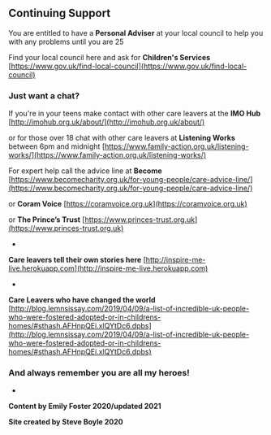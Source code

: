 
## Continuing Support

You are entitled to have a **Personal Adviser** at your local council to help you with any problems until you are 25

Find your local council here and ask for **Children's Services**
[https://www.gov.uk/find-local-council](https://www.gov.uk/find-local-council)


### Just want a chat?

If you're in your teens make contact with other care leavers at the **IMO Hub**
[http://imohub.org.uk/about/](http://imohub.org.uk/about/)

or for those over 18 chat with other care leavers at **Listening Works** between 6pm and midnight [https://www.family-action.org.uk/listening-works/](https://www.family-action.org.uk/listening-works/)



For expert help call the advice line at **Become** [https://www.becomecharity.org.uk/for-young-people/care-advice-line/](https://www.becomecharity.org.uk/for-young-people/care-advice-line/)


or **Coram Voice**
[https://coramvoice.org.uk](https://coramvoice.org.uk)


or **The Prince’s Trust**
[https://www.princes-trust.org.uk](https://www.princes-trust.org.uk)

*

**Care leavers tell their own stories here** [http://inspire-me-live.herokuapp.com](http://inspire-me-live.herokuapp.com)

*

**Care Leavers who have changed the world**  [http://blog.lemnsissay.com/2019/04/09/a-list-of-incredible-uk-people-who-were-fostered-adopted-or-in-childrens-homes/#sthash.AFHnpQEi.xlQYtDc6.dpbs](http://blog.lemnsissay.com/2019/04/09/a-list-of-incredible-uk-people-who-were-fostered-adopted-or-in-childrens-homes/#sthash.AFHnpQEi.xlQYtDc6.dpbs)

### And always remember you are all my heroes!

*


**Content by Emily Foster 2020/updated 2021**

**Site created by Steve Boyle 2020**
